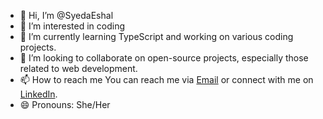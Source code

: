 - 👋 Hi, I’m @SyedaEshal
- 👀 I’m interested in coding
- 🌱 I’m currently learning TypeScript and working on various coding projects.
- 💞️ I’m looking to collaborate on open-source projects, especially those related to web development.
- 📫 How to reach me You can reach me via [Email](syedaeshal75@gmail.com) or connect with me on [LinkedIn](https://www.linkedin.com/in/syeda-eshal-murtaza-9908152b7/).
- 😄 Pronouns: She/Her

<!---
SyedaEshal/SyedaEshal is a ✨ special ✨ repository because its `README.md` (this file) appears on your GitHub profile.
You can click the Preview link to take a look at your changes.
--->
